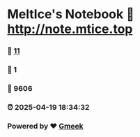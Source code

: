 # MeltIce's Notebook :link: http://note.mtice.top 
### :page_facing_up: [11](http://note.mtice.top/tag.html) 
### :speech_balloon: 1 
### :hibiscus: 9606 
### :alarm_clock: 2025-04-19 18:34:32 
### Powered by :heart: [Gmeek](https://github.com/Meekdai/Gmeek)

